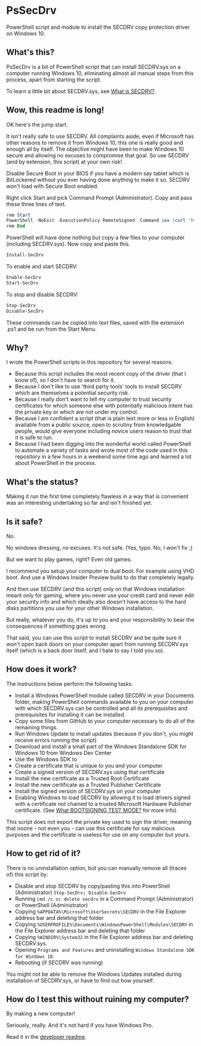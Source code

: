 # PsSecDrv
PowerShell script and module to install the SECDRV copy protection driver on Windows 10.

## What's this?
PsSecDrv is a bit of PowerShell script that can install SECDRV.sys on a computer running Windows 10, 
eliminating almost all manual steps from this process, apart from starting the script.

To learn a little bit about SECDRV.sys, see [What is SECDRV?](docs/SECDRV.md).

## Wow, this readme is long!
OK here's the jump start.

It isn't really safe to use SECDRV. All complaints aside, even if Microsoft has other reasons to remove it from Windows 10,
this one is really good and enough all by itself. The objective might have been to make Windows 10 secure and allowing no
excuses to compromise that goal. So use SECDRV (and by extension, this script) at your own risk!

Disable Secure Boot in your BIOS if you have a modern say tablet which is BitLockered without 
you ever having done anything to make it so. SECDRV won't load with Secure Boot enabled.

Right click Start and pick Command Prompt (Administrator). Copy and pass these three lines of text.
```PowerShell 
rem Start
PowerShell -NoExit -ExecutionPolicy RemoteSigned -Command iex (curl "https://raw.githubusercontent.com/ericwj/PsSecDrv/master/src/SECDRV/SECDRV.ps1").Content
rem End
```
PowerShell will have done nothing but copy a few files to your computer (including SECDRV.sys). Now copy and paste this.
```PowerShell 
Install-SecDrv
```
To enable and start SECDRV:
```PowerShell 
Enable-SecDrv
Start-SecDrv 
```
To stop and disable SECDRV:
```PowerShell 
Stop-SecDrv
Disable-SecDrv
```
These commands can be copied into text files, saved with file extension .ps1 and be run from the Start Menu.

## Why?
I wrote the PowerShell scripts in this repository for several reasons:
* Because this script includes the most recent copy of the driver (that I know of), so I don't have to search for it.
* Because I don't like to use 'third party tools' tools to install SECDRV which are themselves a potential security risk.
* Because I really don't want to tell my computer to trust security certificates for which someone else with potentially 
malicious intent has the private key or which are not under my control. 
* Because I am confident a script (that is plain text more or less in English) available from a public source, open to scrutiny from
knowledgable people, would give everyone including novice users reason to trust that it is safe to run.
* Because I had been digging into the wonderful world called PowerShell to automate a variety of tasks and
wrote most of the code used in this repository in a few hours in a weekend some time ago and learned a lot about 
PowerShell in the process.

## What's the status?
Making it run the first time completely flawless in a way that is convenient was an interesting undertaking so far
and isn't finished yet.

## Is it safe?
No.

No windows dressing, no excuses. It's not safe. (Yes, typo. No, I won't fix ;)

But we want to play games, right? Even old games.

I recommend you setup your computer to dual boot. For example using VHD boot. And use a Windows Insider Preview build
to do that completely legally.

And then use SECDRV (and this script) only on that Windows installation meant only for gaming, 
where you never use your credit card and never edit your security info and which ideally also 
doesn't have access to the hard disks partitions you use for your other Windows installation.

But really, whatever you do, it's up to you and your responsibility to bear the consequences if something goes wrong.

That said, you can use this script to install SECDRV and be quite sure it won't open back doors on your computer
apart from running SECDRV.sys itself (which is a back door itself, and I hate to say I told you so). 

## How does it work?
The instructions below perform the following tasks.
* Install a Windows PowerShell module called SECDRV in your Documents folder, making PowerShell 
commands available to you on your computer with which SECDRV.sys can be controlled and all its prerequisites and
prerequisites for installing it can be installed.
 * Copy some files from GitHub to your computer necessary to do all of the remaining things.
* Run Windows Update to install updates (because if you don't, you might receive errors running the script)
* Download and install a small part of the Windows Standalone SDK for Windows 10 from Windows Dev Center
* Use the Windows SDK to 
 * Create a certificate that is unique to you and your computer
 * Create a signed version of SECDRV.sys using that certificate
 * Install the new certificate as a Trusted Root Certificate
 * Install the new certificate as a Trusted Publisher Certificate
 * Install the signed version of SECDRV.sys on your computer
 * Enabling Windows to load SECDRV by allowing it to load drivers signed with a certificate not chained to 
 a trusted Microsoft Hardware Publisher certificate. (See [What BOOTSIGNING TEST MODE?](docs/BOOTSIGNING.md) for more info)
 
This script does not export the private key used to sign the driver, meaning that noone - not even you - can use this
certificate for say malicious purposes and the certificate is useless for use on any computer but yours.

## How to get rid of it?	
There is no uninstallation option, but you can manually remove all (traces of) this script by:
* Disable and stop SECDRV by copy/pasting this into PowerShell (Administrator)
    ```Stop-SecDrv; Disable-SecDrv```
* Running `cmd /c sc delete secdrv` in a Command Prompt (Administrator) or PowerShell (Administrator)
* Copying `%APPDATA%\Microsoft\UserSecrets\SECDRV` in the File Explorer address bar and deleting that folder
* Copying `%USERPROFILE%\Documents\WindowsPowerShell\Modules\SECDRV` in the File Explorer address bar and deleting that folder
* Copying `%WINDIR%\System32` in the File Explorer address bar and deleting SECDRV.sys.
* Opening `Programs and Features` and uninstalling `Windows Standalone SDK for Windows 10`.
* Rebooting (if SECDRV was running)

You might not be able to remove the Windows Updates installed during installation of SECDRV.sys,
or have to find out how yourself.

## How do I test this without ruining my computer?
By making a new computer!

Seriously, really. And it's not hard if you have Windows Pro.

Read it in the [developer readme](docs/DEV.md).


